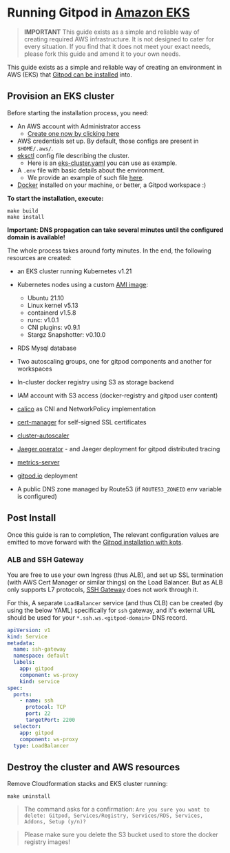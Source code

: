 # Running Gitpod in [Amazon EKS](https://aws.amazon.com/en/eks/)

> **IMPORTANT** This guide exists as a simple and reliable way of creating required AWS infrastructure. It
> is not designed to cater for every situation. If you find that it does not meet your exact needs,
> please fork this guide and amend it to your own needs.

This guide exists as a simple and reliable way of creating an environment in AWS (EKS) that [Gitpod can
be installed](https://www.gitpod.io/docs/self-hosted/latest/getting-started#step-4-install-gitpod) into.

## Provision an EKS cluster

Before starting the installation process, you need:

- An AWS account with Administrator access
  - [Create one now by clicking here](https://aws.amazon.com/getting-started/)
- AWS credentials set up. By default, those configs are present in `$HOME/.aws/`.
- [eksctl](https://eksctl.io/) config file describing the cluster.
  - Here is an [eks-cluster.yaml](eks-cluster.yaml) you can use as example.
- A `.env` file with basic details about the environment.
  - We provide an example of such file [here](.env.example).
- [Docker](https://docs.docker.com/engine/install/) installed on your machine, or better, a Gitpod workspace :)


**To start the installation, execute:**

```shell
make build
make install
```

**Important: DNS propagation can take several minutes until the configured domain is available!**

The whole process takes around forty minutes. In the end, the following resources are created:

- an EKS cluster running Kubernetes v1.21
- Kubernetes nodes using a custom [AMI image](https://github.com/gitpod-io/amazon-eks-custom-amis/tree/gitpod):
  - Ubuntu 21.10
  - Linux kernel v5.13
  - containerd v1.5.8
  - runc: v1.0.1
  - CNI plugins: v0.9.1
  - Stargz Snapshotter: v0.10.0

- RDS Mysql database
- Two autoscaling groups, one for gitpod components and another for workspaces
- In-cluster docker registry using S3 as storage backend
- IAM account with S3 access (docker-registry and gitpod user content)
- [calico](https://docs.projectcalico.org) as CNI and NetworkPolicy implementation
- [cert-manager](https://cert-manager.io/) for self-signed SSL certificates
- [cluster-autoscaler](https://github.com/kubernetes/autoscaler/tree/master/cluster-autoscaler)
- [Jaeger operator](https://github.com/jaegertracing/helm-charts/tree/main/charts/jaeger-operator) - and Jaeger deployment for gitpod distributed tracing
- [metrics-server](https://github.com/kubernetes-sigs/metrics-server)
- [gitpod.io](https://github.com/gitpod-io/gitpod) deployment
- A public DNS zone managed by Route53 (if `ROUTE53_ZONEID` env variable is configured)

## Post Install

Once this guide is ran to completion, The relevant configuration values are emitted to move forward with the
[Gitpod installation with kots](https://www.gitpod.io/docs/self-hosted/latest/getting-started#step-4-install-gitpod).

### ALB and SSH Gateway 

You are free to use your own Ingress (thus ALB), and set up SSL termination (with AWS Cert Manager or similar things)
on the Load Balancer. But as ALB only supports L7 protocols, [SSH Gateway](https://github.com/gitpod-io/gitpod/blob/main/install/installer/docs/workspace-ssh-access.md)
does not work through it.

For this, A separate `LoadBalancer` service (and thus CLB) can be created (by using the below YAML) specifically
for `ssh` gateway, and it's external URL should be used for your `*.ssh.ws.<gitpod-domain>` DNS record.

```yaml
apiVersion: v1
kind: Service
metadata:
  name: ssh-gateway
  namespace: default
  labels:
    app: gitpod
    component: ws-proxy
    kind: service
spec:
  ports:
    - name: ssh
      protocol: TCP
      port: 22
      targetPort: 2200
  selector:
    app: gitpod
    component: ws-proxy
  type: LoadBalancer
```

## Destroy the cluster and AWS resources

Remove Cloudformation stacks and EKS cluster running:

```shell
make uninstall
```

> The command asks for a confirmation:
> `Are you sure you want to delete: Gitpod, Services/Registry, Services/RDS, Services, Addons, Setup (y/n)?`

> Please make sure you delete the S3 bucket used to store the docker registry images!
